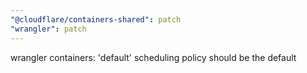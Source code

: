 ```yaml
---
"@cloudflare/containers-shared": patch
"wrangler": patch
---
```


wrangler containers: 'default' scheduling policy should be the default

